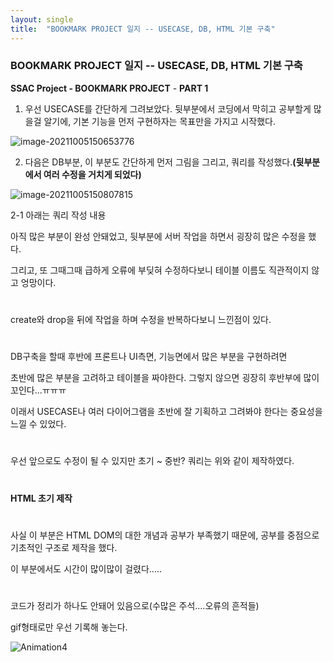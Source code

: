 ```yaml
---
layout: single
title:  "BOOKMARK PROJECT 일지 -- USECASE, DB, HTML 기본 구축"
---
```



### BOOKMARK PROJECT 일지 -- USECASE, DB, HTML 기본 구축



**SSAC Project - BOOKMARK PROJECT** - **PART 1**



1. 우선 USECASE를 간단하게 그려보았다. 뒷부분에서 코딩에서 막히고 공부할게 많을걸 알기에, 기본 기능을 먼저 구현하자는 목표만을 가지고 시작했다.


![image-20211005150653776](https://user-images.githubusercontent.com/89231521/135973357-58270f42-81cb-4f6d-8710-0b4c1a441d93.png)



2. 다음은 DB부분, 이 부분도 간단하게 먼저 그림을 그리고, 쿼리를 작성했다.**(뒷부분에서 여러 수정을 거치게 되었다)**


![image-20211005150807815](https://user-images.githubusercontent.com/89231521/135973385-3472dbd2-cd57-473a-a70a-c8d337d4949e.png)



2-1 아래는 쿼리 작성 내용


<script src="https://gist.github.com/protkg/89da8efb50105f08fad98536a93a7a4d.js"></script>




아직 많은 부분이 완성 안돼었고, 뒷부분에 서버 작업을 하면서 굉장히 많은 수정을 했다.

그리고, 또 그때그때 급하게 오류에 부딪혀 수정하다보니 테이블 이름도 직관적이지 않고 엉망이다.   
#
#
create와 drop을 뒤에 작업을 하며 수정을 반복하다보니 느낀점이 있다.   
#
#
DB구축을 할때 후반에 프론트나 UI측면, 기능면에서 많은 부분을 구현하려면 

초반에 많은 부분을 고려하고 테이블을 짜야한다. 그렇지 않으면 굉장히 후반부에 많이 꼬인다...ㅠㅠㅠ

이래서 USECASE나 여러 다이어그램을 초반에 잘 기획하고 그려봐야 한다는 중요성을 느낄 수 있었다.   
#
#
우선 앞으로도 수정이 될 수 있지만 초기 ~ 중반? 쿼리는 위와 같이 제작하였다.   
#
#
**HTML 초기 제작**  
#
사실 이 부분은 HTML DOM의 대한 개념과 공부가 부족했기 때문에, 공부를 중점으로 기초적인 구조로 제작을 했다.

이 부분에서도 시간이 많이많이 걸렸다.....   
#
#
코드가 정리가 하나도 안돼어 있음으로(수많은 주석....오류의 흔적들) 

gif형태로만 우선 기록해 놓는다.   



![Animation4](https://user-images.githubusercontent.com/89231521/135973636-5e46cd4e-4110-45e2-bfce-59f8c98e82f4.gif)








